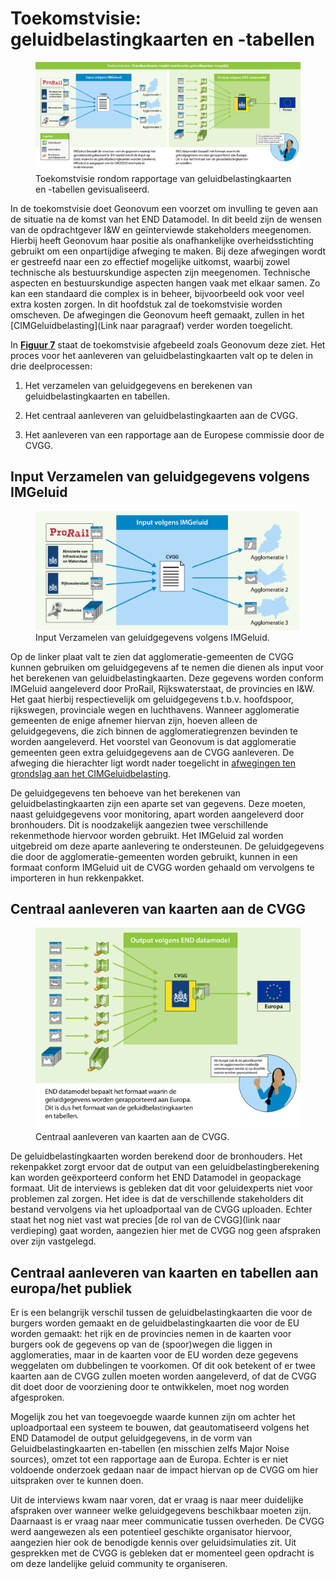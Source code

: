 Toekomstvisie: geluidbelastingkaarten en -tabellen
=============

<figure id="Figuur_7">
<img src="media/figuur7.png" alt="">
<figcaption>Toekomstvisie rondom rapportage van geluidbelastingkaarten en -tabellen gevisualiseerd.</figcaption>
</figure>

In de toekomstvisie doet Geonovum een voorzet om invulling te geven aan de
situatie na de komst van het END Datamodel. In dit beeld zijn de wensen van de
opdrachtgever I&W en geïnterviewde stakeholders meegenomen. Hierbij heeft
Geonovum haar positie als onafhankelijke overheidsstichting gebruikt om een
onpartijdige afweging te maken. Bij deze afwegingen wordt er gestreefd naar een
zo effectief mogelijke uitkomst, waarbij zowel technische als bestuurskundige
aspecten zijn meegenomen. Technische aspecten en bestuurskundige aspecten hangen
vaak met elkaar samen. Zo kan een standaard die complex is in beheer,
bijvoorbeeld ook voor veel extra kosten zorgen. In dit hoofdstuk zal de
toekomstvisie worden omscheven. De afwegingen die Geonovum heeft gemaakt, zullen
in het [CIMGeluidbelasting](Link naar paragraaf) verder worden toegelicht.

In [**Figuur 7**](Figuur_7) staat de toekomstvisie afgebeeld zoals Geonovum deze ziet. Het
proces voor het aanleveren van geluidbelastingkaarten valt op te delen in drie
deelprocessen:

1.  Het verzamelen van geluidgegevens en berekenen van geluidbelastingkaarten en
    tabellen.

2.  Het centraal aanleveren van geluidbelastingkaarten aan de CVGG.

3.  Het aanleveren van een rapportage aan de Europese commissie door de CVGG.

Input Verzamelen van geluidgegevens volgens IMGeluid
----------------------------------------------------

<figure id="Figuur_8">
<img src="media/figuur8.png" alt="">
<figcaption>Input Verzamelen van geluidgegevens volgens IMGeluid.</figcaption>
</figure>

Op de linker plaat valt te zien dat agglomeratie-gemeenten de CVGG kunnen
gebruiken om geluidgegevens af te nemen die dienen als input voor het berekenen
van geluidbelastingkaarten. Deze gegevens worden conform IMGeluid aangeleverd
door ProRail, Rijkswaterstaat, de provincies en I&W. Het gaat hierbij
respectievelijk om geluidgegevens t.b.v. hoofdspoor, rijkswegen, provinciale
wegen en luchthavens. Wanneer agglomeratie gemeenten de enige afnemer hiervan
zijn, hoeven alleen de geluidgegevens, die zich binnen de agglomeratiegrenzen
bevinden te worden aangeleverd. Het voorstel van Geonovum is dat agglomeratie
gemeenten geen extra geluidgegevens aan de CVGG aanleveren. De afweging die
hierachter ligt wordt nader toegelicht in [afwegingen ten grondslag aan het
CIMGeluidbelasting](link).

De geluidgegevens ten behoeve van het berekenen van geluidbelastingkaarten zijn
een aparte set van gegevens. Deze moeten, naast geluidgegevens voor monitoring,
apart worden aangeleverd door bronhouders. Dit is noodzakelijk aangezien twee
verschillende rekenmethode hiervoor worden gebruikt. Het IMGeluid zal worden
uitgebreid om deze aparte aanlevering te ondersteunen. De geluidgegevens die
door de agglomeratie-gemeenten worden gebruikt, kunnen in een formaat conform
IMGeluid uit de CVGG worden gehaald om vervolgens te importeren in hun
rekkenpakket.

Centraal aanleveren van kaarten aan de CVGG
-------------------------------------------

<figure id="Figuur_9">
<img src="media/figuur9.png" alt="">
<figcaption>Centraal aanleveren van kaarten aan de CVGG.</figcaption>
</figure>

De geluidbelastingkaarten worden berekend door de bronhouders. Het rekenpakket
zorgt ervoor dat de output van een geluidbelastingberekening kan worden
geëxporteerd conform het END Datamodel in geopackage formaat. Uit de interviews
is gebleken dat dit voor geluidexperts niet voor problemen zal zorgen. Het idee
is dat de verschillende stakeholders dit bestand vervolgens via het
uploadportaal van de CVGG uploaden. Echter staat het nog niet vast wat precies
[de rol van de CVGG](link naar verdieping) gaat worden, aangezien hier met de
CVGG nog geen afspraken over zijn vastgelegd.

Centraal aanleveren van kaarten en tabellen aan europa/het publiek
------------------------------------------------------------------

Er is een belangrijk verschil tussen de geluidbelastingkaarten die voor de
burgers worden gemaakt en de geluidbelastingkaarten die voor de EU worden
gemaakt: het rijk en de provincies nemen in de kaarten voor burgers ook de
gegevens op van de (spoor)wegen die liggen in agglomeraties, maar in de kaarten
voor de EU worden deze gegevens weggelaten om dubbelingen te voorkomen. Of dit
ook betekent of er twee kaarten aan de CVGG zullen moeten worden aangeleverd, of
dat de CVGG dit doet door de voorziening door te ontwikkelen, moet nog worden
afgesproken.

Mogelijk zou het van toegevoegde waarde kunnen zijn om achter het uploadportaal
een systeem te bouwen, dat geautomatiseerd volgens het END Datamodel de output
geluidgegevens, in de vorm van Geluidbelastingkaarten en-tabellen (en misschien
zelfs Major Noise sources), omzet tot een rapportage aan de Europa. Echter is er
niet voldoende onderzoek gedaan naar de impact hiervan op de CVGG om hier
uitspraken over te kunnen doen.

Uit de interviews kwam naar voren, dat er vraag is naar meer duidelijke
afspraken over wanneer welke geluidgegevens beschikbaar moeten zijn. Daarnaast
is er vraag naar meer communicatie tussen overheden. De CVGG werd aangewezen als
een potentieel geschikte organisator hiervoor, aangezien hier ook de benodigde
kennis over geluidsimulaties zit. Uit gesprekken met de CVGG is gebleken dat er
momenteel geen opdracht is om deze landelijke geluid community te organiseren.
